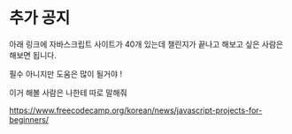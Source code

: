 # 추가 공지

아래 링크에 자바스크립트 사이트가 40개 있는데 챌린지가 끝나고 해보고 싶은 사람은 해보면 됩니다.

필수 아니지만 도움은 많이 될거야 !

이거 해볼 사람은 나한테 따로 말해줘

https://www.freecodecamp.org/korean/news/javascript-projects-for-beginners/
